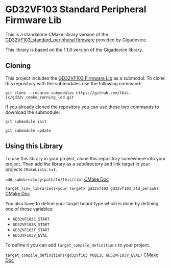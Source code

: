 # GD32VF103 Standard Peripheral Firmware Lib

This is a standalone CMake library version of the [GD32VF103_standard_peripheral firmware](http://www.gd32mcu.com/en/download/7?kw=GD32VF1) provided by Gigadevice.

This library is based on the 1.1.0 version of the Gigadevice library.

## Cloning

This project includes the [GD32VF103 Firmware Lib](https://github.com/fAiL-ix/gd32vf103) as a submodul. To clone this repository with the submodules use the following command:

`git clone --recurse-submodules https://github.com/fAiL-ix/gd32v_cmake_running_led.git`

If you already cloned the repository you can use these two commands to download the submodule:

`git submodule init`

`git submodule update`

## Using this Library

To use this library in your project, clone this repository somewhere into your project. Then add the library as a subdirectory and link target in your projects `CMakeLists.txt`.

`add_subdirectory(path/to/this/lib)` [CMake Doc](https://cmake.org/cmake/help/latest/command/add_subdirectory.html)

`target_link_libraries(<your target> gd32vf103 gd32vf103_std_periph)` [CMake Doc](https://cmake.org/cmake/help/latest/command/target_link_libraries.html)

You also have to define your target board type which is done by defining one of those variables:
- `GD32VF103C_START`
- `GD32VF103R_START`
- `GD32VF103T_START`
- `GD32VF103V_EVAL`

To define it you can add `target_compile_definitions` to your project.

`target_compile_definitions(gd32vf103 PUBLIC GD32VF103V_EVAL)` [CMake Doc](https://cmake.org/cmake/help/latest/command/target_compile_definitions.html)

